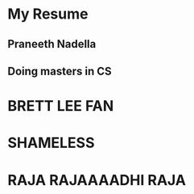 
# My Resume
## Praneeth Nadella
## Doing masters in CS
# BRETT LEE FAN
# SHAMELESS

# RAJA RAJAAAADHI RAJA